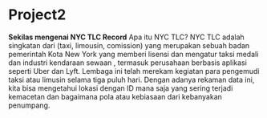 # Project2
**Sekilas mengenai NYC TLC Record**
Apa itu NYC TLC? 
NYC TLC adalah singkatan dari (taxi, limousin, comission) yang merupakan sebuah badan pemerintah Kota New York yang memberi lisensi dan mengatur taksi medali dan industri kendaraan sewaan , termasuk perusahaan berbasis aplikasi seperti Uber dan Lyft. Lembaga ini telah merekam kegiatan para pengemudi taksi atau limusin selama tiga puluh hari. Dengan adanya rekaman data ini, kita bisa mengetahui lokasi dengan ID mana saja yang sering terjadi kemacetan dan bagaimana pola atau kebiasaan dari kebanyakan penumpang.

